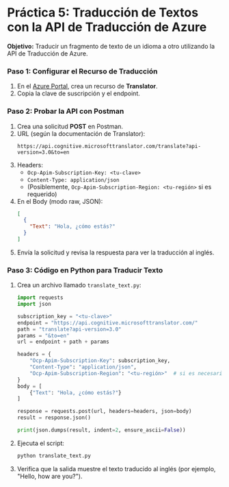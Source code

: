 # Práctica 5: Traducción de Textos con la API de Traducción de Azure

**Objetivo:** Traducir un fragmento de texto de un idioma a otro utilizando la API de Traducción de Azure.

### Paso 1: Configurar el Recurso de Traducción  
1. En el [Azure Portal](https://portal.azure.com), crea un recurso de **Translator**.  
2. Copia la clave de suscripción y el endpoint.

### Paso 2: Probar la API con Postman  
1. Crea una solicitud **POST** en Postman.  
2. URL (según la documentación de Translator):
   ```
   https://api.cognitive.microsofttranslator.com/translate?api-version=3.0&to=en
   ```
3. Headers:
   - `Ocp-Apim-Subscription-Key: <tu-clave>`
   - `Content-Type: application/json`
   - (Posiblemente, `Ocp-Apim-Subscription-Region: <tu-región>` si es requerido)
4. En el Body (modo raw, JSON):
   ```json
   [
     {
       "Text": "Hola, ¿cómo estás?"
     }
   ]
   ```
5. Envía la solicitud y revisa la respuesta para ver la traducción al inglés.

### Paso 3: Código en Python para Traducir Texto  
1. Crea un archivo llamado `translate_text.py`:
   ```python
   import requests
   import json

   subscription_key = "<tu-clave>"
   endpoint = "https://api.cognitive.microsofttranslator.com/"
   path = "translate?api-version=3.0"
   params = "&to=en"
   url = endpoint + path + params

   headers = {
       "Ocp-Apim-Subscription-Key": subscription_key,
       "Content-Type": "application/json",
       "Ocp-Apim-Subscription-Region": "<tu-región>"  # si es necesario
   }
   body = [
       {"Text": "Hola, ¿cómo estás?"}
   ]

   response = requests.post(url, headers=headers, json=body)
   result = response.json()

   print(json.dumps(result, indent=2, ensure_ascii=False))
   ```
2. Ejecuta el script:
   ```bash
   python translate_text.py
   ```
3. Verifica que la salida muestre el texto traducido al inglés (por ejemplo, "Hello, how are you?").